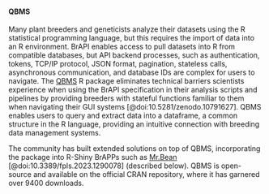 #### QBMS

<!-- Khaled -->

Many plant breeders and geneticists analyze their datasets using the R statistical programming language, but this requires the import of data into an R environment.
BrAPI enables access to pull datasets into R from compatible databases, but API backend processes, such as authentication, tokens, TCP/IP protocol, JSON format, pagination, stateless calls, asynchronous communication, and database IDs are complex for users to navigate. 
The [QBMS](https://icarda-git.github.io/QBMS) R package eliminates technical barriers scientists experience when using the BrAPI specification in their analysis scripts and pipelines by providing breeders with stateful functions familiar to them when navigating their GUI systems [@doi:10.5281/zenodo.10791627].
QBMS enables users to query and extract data into a dataframe, a common structure in the R language, providing an intuitive connection with breeding data management systems.

The community has built extended solutions on top of QBMS, incorporating the package into R-Shiny BrAPPs such as [Mr.Bean](https://apariciojohan.github.io/MrBeanApp/) [@doi:10.3389/fpls.2023.1290078] (described below). 
QBMS is open-source and available on the official CRAN repository, where it has garnered over 9400 downloads. 
